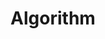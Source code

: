 ---
layout: tag-list
title: Algorithm
slug: algorithm
category: study
menu: false
submenu: true
order: 1
description: >
   Algorithm study / Problem solutions
---